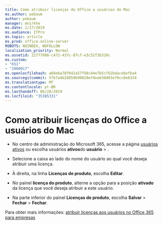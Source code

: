 ```yaml
---
title: Como atribuir licenças do Office a usuários do Mac
ms.author: pebaum
author: pebaum
manager: mnirkhe
ms.date: 1/17/2019
ms.audience: ITPro
ms.topic: article
ms.prod: office-online-server
ROBOTS: NOINDEX, NOFOLLOW
localization_priority: Normal
ms.assetid: 22777888-c472-437c-87cf-e3c52f3b310c
ms.custom:
- "651"
- "2000017"
ms.openlocfilehash: a68e6a78f042a57f88c44e7b5cf62bdacebefba4
ms.sourcegitcommit: 5fb7a4b28859690020efdea630d03e70cc0e6334
ms.translationtype: MT
ms.contentlocale: pt-BR
ms.lasthandoff: 06/28/2019
ms.locfileid: "35385331"
---
```

# <a name="how-to-assign-office-licenses-to-mac-users"></a>Como atribuir licenças do Office a usuários do Mac

- No centro de administração do Microsoft 365, acesse a página [usuários ativos](https://go.microsoft.com/fwlink/p/?linkid=834822) ou escolha usuários **ativos**do **usuário** \> .

- Selecione a caixa ao lado do nome do usuário ao qual você deseja atribuir uma licença.

- À direita, na linha **Licenças de produto**, escolha **Editar**.

- No painel **licença do produto**, alterne a opção para a posição **ativado** da licença que você deseja atribuir a este usuário.

- Na parte inferior do painel **Licenças de produto**, escolha **Salvar** \> **Fechar** \> **Fechar**.

Para obter mais informações: [atribuir licenças aos usuários no Office 365 para empresas](https://docs.microsoft.com/office365/admin/subscriptions-and-billing/assign-licenses-to-users)
  